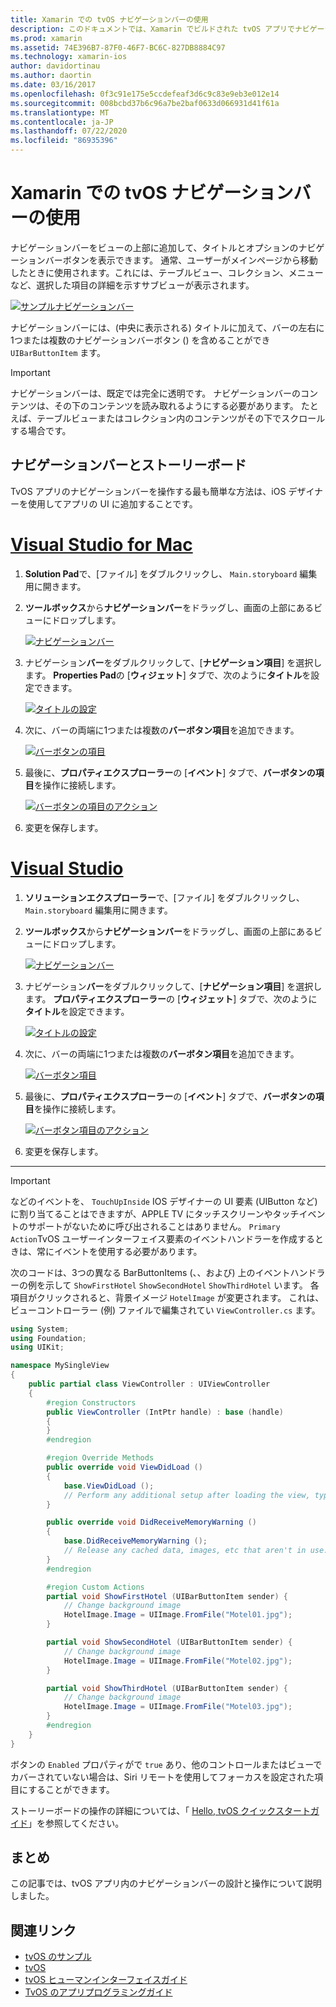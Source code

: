 ```yaml
---
title: Xamarin での tvOS ナビゲーションバーの使用
description: このドキュメントでは、Xamarin でビルドされた tvOS アプリでナビゲーションバーを操作する方法について説明します。 ここでは、ストーリーボードでのナビゲーションバーの設定と、これらのボタンからのイベントへの応答について説明します。
ms.prod: xamarin
ms.assetid: 74E396B7-87F0-46F7-BC6C-827DB8884C97
ms.technology: xamarin-ios
author: davidortinau
ms.author: daortin
ms.date: 03/16/2017
ms.openlocfilehash: 0f3c91e175e5ccdefeaf3d6c9c83e9eb3e012e14
ms.sourcegitcommit: 008bcbd37b6c96a7be2baf0633d066931d41f61a
ms.translationtype: MT
ms.contentlocale: ja-JP
ms.lasthandoff: 07/22/2020
ms.locfileid: "86935396"
---
```

# <a name="working-with-tvos-navigation-bars-in-xamarin"></a>Xamarin での tvOS ナビゲーションバーの使用

ナビゲーションバーをビューの上部に追加して、タイトルとオプションのナビゲーションバーボタンを表示できます。 通常、ユーザーがメインページから移動したときに使用されます。これには、テーブルビュー、コレクション、メニューなど、選択した項目の詳細を示すサブビューが表示されます。

[![サンプルナビゲーションバー](navigation-bars-images/navbar01.png)](navigation-bars-images/navbar01.png#lightbox)

ナビゲーションバーには、(中央に表示される) タイトルに加えて、バーの左右に1つまたは複数のナビゲーションバーボタン () を含めることができ `UIBarButtonItem` ます。

> [!IMPORTANT]
> ナビゲーションバーは、既定では完全に透明です。 ナビゲーションバーのコンテンツは、その下のコンテンツを読み取れるようにする必要があります。 たとえば、テーブルビューまたはコレクション内のコンテンツがその下でスクロールする場合です。

<a name="Navigation-Bars-and-Storyboards"></a>

## <a name="navigation-bars-and-storyboards"></a>ナビゲーションバーとストーリーボード

TvOS アプリのナビゲーションバーを操作する最も簡単な方法は、iOS デザイナーを使用してアプリの UI に追加することです。

# <a name="visual-studio-for-mac"></a>[Visual Studio for Mac](#tab/macos)

1. **Solution Pad**で、[ファイル] をダブルクリックし、 `Main.storyboard` 編集用に開きます。
1. **ツールボックス**から**ナビゲーションバー**をドラッグし、画面の上部にあるビューにドロップします。

    [![ナビゲーションバー](navigation-bars-images/navbar02.png)](navigation-bars-images/navbar02.png#lightbox)
1. ナビゲーション**バー**をダブルクリックして、[**ナビゲーション項目**] を選択します。 **Properties Pad**の [**ウィジェット**] タブで、次のように**タイトル**を設定できます。

    [![タイトルの設定](navigation-bars-images/navbar03.png)](navigation-bars-images/navbar03.png#lightbox)
1. 次に、バーの両端に1つまたは複数の**バーボタン項目**を追加できます。

    [![バーボタンの項目](navigation-bars-images/navbar04.png)](navigation-bars-images/navbar04.png#lightbox)
1. 最後に、**プロパティエクスプローラー**の [**イベント**] タブで、**バーボタンの項目**を操作に接続します。

    [![バーボタンの項目のアクション](navigation-bars-images/navbar05.png)](navigation-bars-images/navbar05.png#lightbox)
1. 変更を保存します。

# <a name="visual-studio"></a>[Visual Studio](#tab/windows)

1. **ソリューションエクスプローラー**で、[ファイル] をダブルクリックし、 `Main.storyboard` 編集用に開きます。
1. **ツールボックス**から**ナビゲーションバー**をドラッグし、画面の上部にあるビューにドロップします。

    [![ナビゲーションバー](navigation-bars-images/navbar02-vs.png)](navigation-bars-images/navbar02-vs.png#lightbox)
1. ナビゲーション**バー**をダブルクリックして、[**ナビゲーション項目**] を選択します。 **プロパティエクスプローラー**の [**ウィジェット**] タブで、次のように**タイトル**を設定できます。

    [![タイトルの設定](navigation-bars-images/navbar03-vs.png)](navigation-bars-images/navbar03-vs.png#lightbox)
1. 次に、バーの両端に1つまたは複数の**バーボタン項目**を追加できます。

    [![バーボタン項目](navigation-bars-images/navbar04-vs.png)](navigation-bars-images/navbar04-vs.png#lightbox)
1. 最後に、**プロパティエクスプローラー**の [**イベント**] タブで、**バーボタンの項目**を操作に接続します。

    [![バーボタン項目のアクション](navigation-bars-images/navbar05-vs.png)](navigation-bars-images/navbar05-vs.png#lightbox)
1. 変更を保存します。

-----

> [!IMPORTANT]
> などのイベントを、 `TouchUpInside` IOS デザイナーの UI 要素 (UIButton など) に割り当てることはできますが、APPLE TV にタッチスクリーンやタッチイベントのサポートがないために呼び出されることはありません。 `Primary Action`TvOS ユーザーインターフェイス要素のイベントハンドラーを作成するときは、常にイベントを使用する必要があります。

次のコードは、3つの異なる BarButtonItems (、、および) 上のイベントハンドラーの例を示して `ShowFirstHotel` `ShowSecondHotel` `ShowThirdHotel` います。 各項目がクリックされると、背景イメージ `HotelImage` が変更されます。 これは、ビューコントローラー (例) ファイルで編集されてい `ViewController.cs` ます。

```csharp
using System;
using Foundation;
using UIKit;

namespace MySingleView
{
    public partial class ViewController : UIViewController
    {
        #region Constructors
        public ViewController (IntPtr handle) : base (handle)
        {
        }
        #endregion

        #region Override Methods
        public override void ViewDidLoad ()
        {
            base.ViewDidLoad ();
            // Perform any additional setup after loading the view, typically from a nib.
        }

        public override void DidReceiveMemoryWarning ()
        {
            base.DidReceiveMemoryWarning ();
            // Release any cached data, images, etc that aren't in use.
        }
        #endregion

        #region Custom Actions
        partial void ShowFirstHotel (UIBarButtonItem sender) {
            // Change background image
            HotelImage.Image = UIImage.FromFile("Motel01.jpg");
        }

        partial void ShowSecondHotel (UIBarButtonItem sender) {
            // Change background image
            HotelImage.Image = UIImage.FromFile("Motel02.jpg");
        }

        partial void ShowThirdHotel (UIBarButtonItem sender) {
            // Change background image
            HotelImage.Image = UIImage.FromFile("Motel03.jpg");
        }
        #endregion
    }
}
```

ボタンの `Enabled` プロパティがで `true` あり、他のコントロールまたはビューでカバーされていない場合は、Siri リモートを使用してフォーカスを設定された項目にすることができます。

ストーリーボードの操作の詳細については、「 [Hello, tvOS クイックスタートガイド](~/ios/tvos/get-started/hello-tvos.md)」を参照してください。

<a name="Summary"></a>

## <a name="summary"></a>まとめ

この記事では、tvOS アプリ内のナビゲーションバーの設計と操作について説明しました。

## <a name="related-links"></a>関連リンク

- [tvOS のサンプル](https://docs.microsoft.com/samples/browse/?products=xamarin&term=Xamarin.iOS+tvOS)
- [tvOS](https://developer.apple.com/tvos/)
- [tvOS ヒューマンインターフェイスガイド](https://developer.apple.com/tvos/human-interface-guidelines/)
- [TvOS のアプリプログラミングガイド](https://developer.apple.com/library/prerelease/tvos/documentation/General/Conceptual/AppleTV_PG/)
